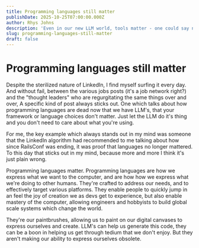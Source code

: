 ```yaml
---
title: Programming languages still matter
publishDate: 2025-10-25T07:00:00.000Z
author: Rhys Johns
description: 'Even in our new LLM world, tools matter - one could say now more than ever'
slug: programming-languages-still-matter
draft: false
---
```


# Programming languages still matter

Despite the sterilized nature of LinkedIn, I find myself surfing it every day. And without fail, between the various jobs posts (it's a job network right?) and the "thought leaders" who are regurgitating the same things over and over, A specific kind of post always sticks out. One which talks about how programming languages are dead now that we have LLM's, that your framework or language choices don't matter. Just let the LLM do it's thing and you don't need to care about what you're using. 

For me, the key example which always stands out in my mind was someone that the LinkedIn algorithm had recommended to me talking about how since RailsConf was ending, it was proof that languages no longer mattered. To this day that sticks out in my mind, because more and more I think it's just plain wrong.

Programming languages matter. Programming languages are how we express what we want to the computer, and are how how we express what we're doing to other humans. They're crafted to address our needs, and to effectively target various platforms. They enable people to quickly jump in an feel the joy of creation we as devs get to experience, but also enable mastery of the computer, allowing engineers and hobbyists to build global scale systems which change the world. 

They're our paintbrushes, allowing us to paint on our digital canvases to express ourselves and create. LLM's can help us generate this code, they can be a boon in helping us get through tedium that we don't enjoy. But they aren't making our ability to express ourselves obsolete.
